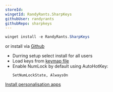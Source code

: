 ```yaml
---
storeId: 
wingetId: RandyRants.SharpKeys
githubUser: randyrants
githubRepo: sharpkeys
---
```


```powershell
winget install -e RandyRants.SharpKeys
```


or install via [Github](https://github.com/randyrants/sharpkeys/releases/latest)

- Durring setup select install for all users
- Load keys from [keymap file](configs/SharpKeys-keymaps.skl)
- Enable NumLock by default using AutoHotKey:
    ```ahk
    SetNumLockState, AlwaysOn
    ```


[Install personalisation apps](../notes/Install%20personalisation%20apps.md)